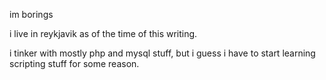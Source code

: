 im borings

i live in reykjavik as of the time of this writing.

i tinker with mostly php and mysql stuff, but i guess i have to start learning scripting stuff for some reason.
